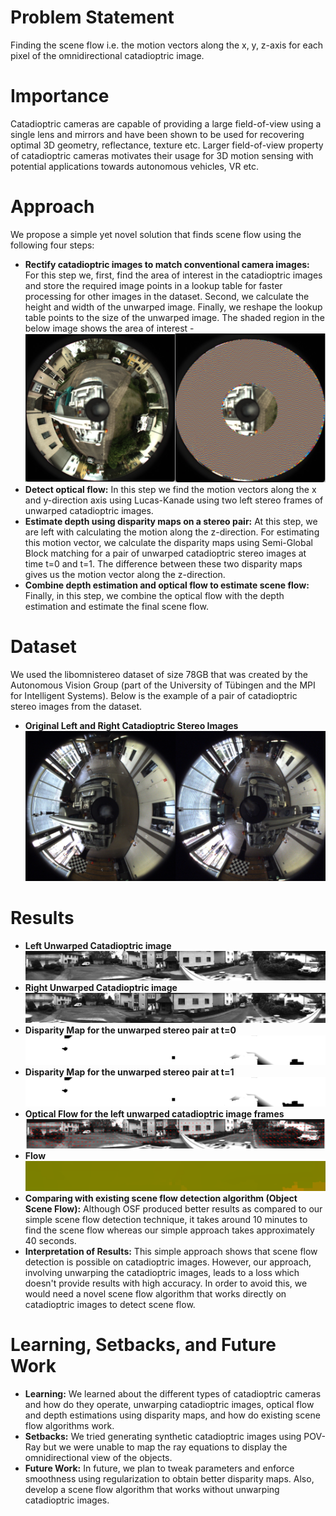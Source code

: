 # Problem Statement
Finding the scene flow i.e. the motion vectors along the x, y, z-axis for each pixel of the omnidirectional catadioptric image. 

# Importance
Catadioptric cameras are capable of providing a large field-of-view using a single lens and mirrors and have been shown to be used for recovering optimal 3D geometry, reflectance, texture etc. Larger field-of-view  property of catadioptric cameras motivates their usage for 3D motion sensing with potential applications towards autonomous vehicles, VR etc. 

# Approach
We propose a simple yet novel solution that finds scene flow using the following four steps:
 - **Rectify catadioptric images to match conventional camera images:** For this step we, first, find the area of interest in the catadioptric images and store the required image points in a lookup table for faster processing for other images in the dataset. Second, we calculate the height and width of the unwarped image. Finally, we reshape the lookup table points to the size of the unwarped image. The shaded region in the below image shows the area of interest - 
        ![alt text](original_shaded_image.jpg)
 - **Detect optical flow:** In this step we find the motion vectors along the x and y-direction axis using Lucas-Kanade using two left stereo frames of unwarped catadioptric images.
 - **Estimate depth using disparity maps on a stereo pair:** At this step, we are left with calculating the motion along the z-direction. For estimating this motion vector, we calculate the disparity maps using Semi-Global Block matching for a pair of unwarped catadioptric stereo images at time t=0 and t=1. The difference between these two disparity maps gives us the motion vector along the z-direction.
 - **Combine depth estimation and optical flow to estimate scene flow:** Finally, in this step, we combine the optical flow with the depth estimation and estimate the final scene flow.

# Dataset
We used the libomnistereo dataset of size 78GB that was created by the Autonomous Vision Group (part of the University of Tübingen and the MPI for Intelligent Systems). Below is the example of a pair of catadioptric stereo images from the dataset.
 - **Original Left and Right Catadioptric Stereo Images**
 ![alt text](stereo_pair.jpg)

# Results
 - **Left Unwarped Catadioptric image**
 ![alt text](Panoramic_view_left_0000005000.png)
 - **Right Unwarped Catadioptric image**
 ![alt text](Panoramic_view_right_0000005000.png)
 - **Disparity Map for the unwarped stereo pair at t=0** 
 ![alt text](disparity_map_0.png)
 - **Disparity Map for the unwarped stereo pair at t=1**
 ![alt text](disparity_map_1.png)
 - **Optical Flow for the left unwarped catadioptric image frames**
 ![alt text](optical_flow.png)
 - **Flow**
 ![alt text](scene_flow.png)
 - **Comparing with existing scene flow detection algorithm (Object Scene Flow):** Although OSF produced better results as compared to our simple scene flow detection technique, it takes around 10 minutes to find the scene flow whereas our simple approach takes approximately 40 seconds. 
 - **Interpretation of Results:** This simple approach shows that scene flow detection is possible on catadioptric images. However, our approach, involving unwarping the catadioptric images, leads to a loss which doesn't provide results with high accuracy. In order to avoid this, we would need a novel scene flow algorithm that works directly on catadioptric images to detect scene flow.
 
# Learning, Setbacks, and Future Work
 - **Learning:** We learned about the different types of catadioptric cameras and how do they operate, unwarping catadioptric images, optical flow and depth estimations using disparity maps, and how do existing scene flow algorithms work.
 - **Setbacks:** We tried generating synthetic catadioptric images using POV-Ray but we were unable to map the ray equations to display the omnidirectional view of the objects.
 - **Future Work:** In future, we plan to tweak parameters and enforce smoothness using regularization to obtain better disparity maps. Also, develop a scene flow algorithm that works without unwarping catadioptric images.
